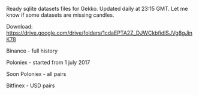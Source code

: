 Ready sqlite datasets files for Gekko. Updated daily at 23:15 GMT. Let me know if some datasets are missing candles.

Download: https://drive.google.com/drive/folders/1cdaEPTA2Z_DJWCkbfidlSJVg8gJinK78

Binance - full history

Poloniex - started from 1 july 2017

Soon
Poloniex - all pairs

Bitfinex - USD pairs
